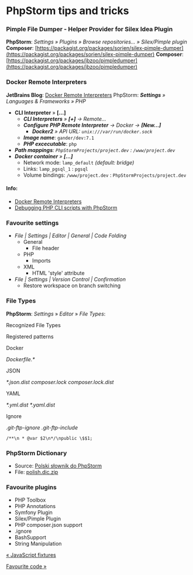 # PhpStorm tips and tricks

### Pimple File Dumper - Helper Provider for Silex Idea Plugin

**PhpStorm**: _Settings » Plugins » Browse repositories... » Silex/Pimple plugin_
**Composer**: [https://packagist.org/packages/sorien/silex-pimple-dumper](https://packagist.org/packages/sorien/silex-pimple-dumper)
**Composer**: [https://packagist.org/packages/jbzoo/pimpledumper](https://packagist.org/packages/jbzoo/pimpledumper)

### Docker Remote Interpreters

**JetBrains Blog**: [Docker Remote Interpreters](https://blog.jetbrains.com/phpstorm/2016/11/docker-remote-interpreters/)
PhpStorm: _**Settings** » Languages & Frameworks » PHP_

*   **CLI Interpreter** » **\[...\]**
    *   _**CLI Interpreters** » **\[+\]** → Remote..._
    *   _**Configure PHP Remote Interpreter** → Docker → **\[New...\]**_
        *   _**Docker2** » API URL: `unix:///var/run/docker.sock`_
    *   _**Image name**_: `gander/dev:7.1`
    *   _**PHP excecutable**_: `php`
*   _**Path mappings**: `PhpStormProjects/project.dev` : `/www/project.dev`_
*   _**Docker container** » **\[...\]**_
    *   Network mode: `lamp_default` _(default: bridge)_
    *   Links: `lamp_pgsql_1` : `pgsql`
    *   Volume bindings: `/www/project.dev` : `PhpStormProjects/project.dev`

#### Info:

*   [Docker Remote Interpreters](https://blog.jetbrains.com/phpstorm/2016/11/docker-remote-interpreters/)
*   [Debugging PHP CLI scripts with PhpStorm](https://confluence.jetbrains.com/display/PhpStorm/Debugging+PHP+CLI+scripts+with+PhpStorm)

### Favourite settings

*   _File | Settings | Editor | General | Code Folding_
    *   General
        *   File header
    *   PHP
        *   Imports
    *   XML
        *   HTML 'style' attribute
*   _File | Settings | Version Control | Confirmation_
    *   Restore workspace on branch switching

### File Types

**PhpStorm**: _Settings_ » _Editor_ » _File Types_:

Recognized File Types

Registered patterns

Docker

_Dockerfile.\*_

JSON

_\*.json.dist_
_composer.lock_
_composer.lock.dist_

YAML

_\*.yml.dist_
_\*.yaml.dist_

Ignore

_.git-ftp-ignore_
_.git-ftp-include_

    /**\n * @var $2\n*/\npublic \$$1;

### PhpStorm Dictionary

*   Source: [Polski słownik do PhpStorm](https://tomaszkane.net/2014/09/polski-slownik-do-phpstorm/)
*   File: [polish.dic.zip](files/polish.dic.zip)

### Favourite plugins

*   PHP Toolbox
*   PHP Annotations
*   Symfony Plugin
*   Silex/Pimple Plugin
*   PHP composer.json support
*   .ignore
*   BashSupport
*   String Manipulation



[« JavaScript fixtures](javascript-fixtures.html)

[Favourite code »](favourite-code.html)


